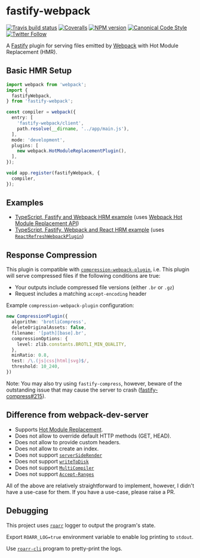 <a name="user-content-fastify-webpack"></a>
<a name="fastify-webpack"></a>
# fastify-webpack

[![Travis build status](http://img.shields.io/travis/gajus/fastify-webpack/master.svg?style=flat-square)](https://travis-ci.com/gajus/fastify-webpack)
[![Coveralls](https://img.shields.io/coveralls/gajus/fastify-webpack.svg?style=flat-square)](https://coveralls.io/github/gajus/fastify-webpack)
[![NPM version](http://img.shields.io/npm/v/fastify-webpack.svg?style=flat-square)](https://www.npmjs.org/package/fastify-webpack)
[![Canonical Code Style](https://img.shields.io/badge/code%20style-canonical-blue.svg?style=flat-square)](https://github.com/gajus/canonical)
[![Twitter Follow](https://img.shields.io/twitter/follow/kuizinas.svg?style=social&label=Follow)](https://twitter.com/kuizinas)

A [Fastify](https://github.com/fastify/fastify) plugin for serving files emitted by [Webpack](https://github.com/webpack/webpack) with Hot Module Replacement (HMR).

<a name="user-content-fastify-webpack-basic-hmr-setup"></a>
<a name="fastify-webpack-basic-hmr-setup"></a>
## Basic HMR Setup

```ts
import webpack from 'webpack';
import {
  fastifyWebpack,
} from 'fastify-webpack';

const compiler = webpack({
  entry: [
    'fastify-webpack/client',
    path.resolve(__dirname, '../app/main.js'),
  ],
  mode: 'development',
  plugins: [
    new webpack.HotModuleReplacementPlugin(),
  ],
});

void app.register(fastifyWebpack, {
  compiler,
});

```

<a name="user-content-fastify-webpack-examples"></a>
<a name="fastify-webpack-examples"></a>
## Examples

* [TypeScript, Fastify and Webpack HRM example](./examples/webpack) (uses [Webpack Hot Module Replacement API](https://webpack.js.org/api/hot-module-replacement/))
* [TypeScript, Fastify, Webpack and React HRM example](./examples/react) (uses [`ReactRefreshWebpackPlugin`](https://github.com/pmmmwh/react-refresh-webpack-plugin))

<a name="user-content-fastify-webpack-response-compression"></a>
<a name="fastify-webpack-response-compression"></a>
## Response Compression

This plugin is compatible with [`compression-webpack-plugin`](https://www.npmjs.com/package/compression-webpack-plugin), i.e. This plugin will serve compressed files if the following conditions are true:

* Your outputs include compressed file versions (either `.br` or `.gz`)
* Request includes a matching `accept-encoding` header

Example `compression-webpack-plugin` configuration:

```ts
new CompressionPlugin({
  algorithm: 'brotliCompress',
  deleteOriginalAssets: false,
  filename: '[path][base].br',
  compressionOptions: {
    level: zlib.constants.BROTLI_MIN_QUALITY,
  },
  minRatio: 0.8,
  test: /\.(js|css|html|svg)$/,
  threshold: 10_240,
})
```

Note: You may also try using `fastify-compress`, however, beware of the outstanding issue that may cause the server to crash ([fastify-compress#215](https://github.com/fastify/fastify-compress/issues/215)).

<a name="user-content-fastify-webpack-difference-from-webpack-dev-server"></a>
<a name="fastify-webpack-difference-from-webpack-dev-server"></a>
## Difference from webpack-dev-server

* Supports [Hot Module Replacement](https://webpack.js.org/concepts/hot-module-replacement).
* Does not allow to override default HTTP methods (GET, HEAD).
* Does not allow to provide custom headers.
* Does not allow to create an index.
* Does not support [`serverSideRender`](https://github.com/webpack/webpack-dev-middleware#serversiderender)
* Does not support [`writeToDisk`](https://github.com/webpack/webpack-dev-middleware#writetodisk)
* Does not support [`MultiCompiler`](https://webpack.js.org/api/node/#multicompiler)
* Does not support [`Accept-Ranges`](https://developer.mozilla.org/en-US/docs/Web/HTTP/Headers/Accept-Ranges)

All of the above are relatively straightforward to implement, however, I didn't have a use-case for them. If you have a use-case, please raise a PR.

<a name="user-content-fastify-webpack-debugging"></a>
<a name="fastify-webpack-debugging"></a>
## Debugging

This project uses [`roarr`](https://www.npmjs.com/package/roarr) logger to output the program's state.

Export `ROARR_LOG=true` environment variable to enable log printing to `stdout`.

Use [`roarr-cli`](https://github.com/gajus/roarr-cli) program to pretty-print the logs.